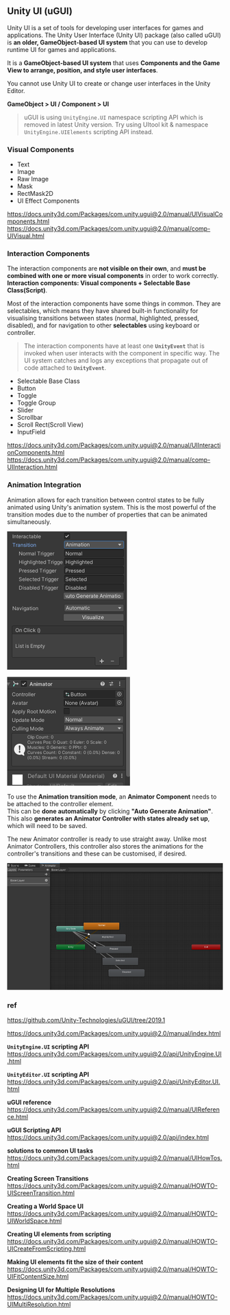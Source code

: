 ## Unity UI (uGUI)

Unity UI is a set of tools for developing user interfaces for games and applications. The Unity User Interface (Unity UI) package (also called uGUI) is **an older, GameObject-based UI system** that you can use to develop runtime UI for games and applications. 

It is a **GameObject-based UI system** that uses **Components and the Game View to arrange, position, and style user interfaces**. 

You cannot use Unity UI to create or change user interfaces in the Unity Editor.


**GameObject > UI / Component > UI**


> uGUI is using `UnityEngine.UI` namespace scripting API which is removed in latest Unity version. Try using UItool kit & namespace `UnityEngine.UIElements` scripting API instead.

### Visual Components
- Text
- Image
- Raw Image
- Mask
- RectMask2D
- UI Effect Components

https://docs.unity3d.com/Packages/com.unity.ugui@2.0/manual/UIVisualComponents.html \
https://docs.unity3d.com/Packages/com.unity.ugui@2.0/manual/comp-UIVisual.html

### Interaction Components
The interaction components are **not visible on their own**, and **must be combined with one or more visual components** in order to work correctly. **Interaction components: Visual components + Selectable Base Class(Script)**.

Most of the interaction components have some things in common. They are selectables, which means they have shared built-in functionality for visualising transitions between states (normal, highlighted, pressed, disabled), and for navigation to other **selectables** using keyboard or controller. 

> The interaction components have at least one **`UnityEvent`** that is invoked when user interacts with the component in specific way. The UI system catches and logs any exceptions that propagate out of code attached to **`UnityEvent`**.

- Selectable Base Class
- Button
- Toggle
- Toggle Group
- Slider
- Scrollbar
- Scroll Rect(Scroll View)
- InputField

https://docs.unity3d.com/Packages/com.unity.ugui@2.0/manual/UIInteractionComponents.html \
https://docs.unity3d.com/Packages/com.unity.ugui@2.0/manual/comp-UIInteraction.html

### Animation Integration

Animation allows for each transition between control states to be fully animated using Unity's animation system. This is the most powerful of the transition modes due to the number of properties that can be animated simultaneously.

![](./img/Animation_integration.png)

![](./img/Animator_for_interaction_components.png)

To use the **Animation transition mode**, an **Animator Component** needs to be attached to the controller element. \
This can be **done automatically** by clicking **"Auto Generate Animation"**. \
This also **generates an Animator Controller with states already set up**, which will need to be saved.

The new Animator controller is ready to use straight away. Unlike most Animator Controllers, this controller also stores the animations for the controller's transitions and these can be customised, if desired.

![](./img/Animator_for_interaction_components2.png)


### ref
https://github.com/Unity-Technologies/uGUI/tree/2019.1

https://docs.unity3d.com/Packages/com.unity.ugui@2.0/manual/index.html

**`UnityEngine.UI` scripting API** \
https://docs.unity3d.com/Packages/com.unity.ugui@2.0/api/UnityEngine.UI.html

**`UnityEditor.UI` scripting API** \
https://docs.unity3d.com/Packages/com.unity.ugui@2.0/api/UnityEditor.UI.html

**uGUI reference** \
https://docs.unity3d.com/Packages/com.unity.ugui@2.0/manual/UIReference.html

**uGUI Scripting API** \
https://docs.unity3d.com/Packages/com.unity.ugui@2.0/api/index.html

**solutions to common UI tasks** \
https://docs.unity3d.com/Packages/com.unity.ugui@2.0/manual/UIHowTos.html

**Creating Screen Transitions** \
https://docs.unity3d.com/Packages/com.unity.ugui@2.0/manual/HOWTO-UIScreenTransition.html

**Creating a World Space UI** \
https://docs.unity3d.com/Packages/com.unity.ugui@2.0/manual/HOWTO-UIWorldSpace.html

**Creating UI elements from scripting** \
https://docs.unity3d.com/Packages/com.unity.ugui@2.0/manual/HOWTO-UICreateFromScripting.html

**Making UI elements fit the size of their content** \
https://docs.unity3d.com/Packages/com.unity.ugui@2.0/manual/HOWTO-UIFitContentSize.html

**Designing UI for Multiple Resolutions** \
https://docs.unity3d.com/Packages/com.unity.ugui@2.0/manual/HOWTO-UIMultiResolution.html





